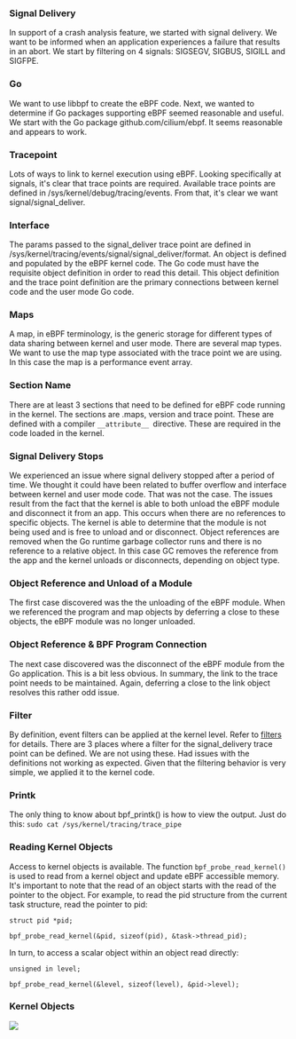 ### Signal Delivery
In support of a crash analysis feature, we started with signal delivery. We want to be informed when an application experiences a failure that results in an abort. We start by filtering on 4 signals: SIGSEGV, SIGBUS, SIGILL and SIGFPE.
### Go
We want to use libbpf to create the eBPF code. Next, we wanted to determine if Go packages supporting eBPF seemed reasonable and useful. We start with the Go package github.com/cilium/ebpf. It seems reasonable and appears to work. 
### Tracepoint
Lots of ways to link to kernel execution using eBPF. Looking specifically at signals, it's clear that trace points are required. Available trace points are defined in /sys/kernel/debug/tracing/events. From that, it's clear we want signal/signal_deliver.
### Interface
The params passed to the signal_deliver trace point are defined in /sys/kernel/tracing/events/signal/signal_deliver/format. An object is defined and populated by the eBPF kernel code. The Go code must have the requisite object definition in order to read this detail. This object definition and the trace point definition are the primary connections between kernel code and the user mode Go code.
### Maps
A map, in eBPF terminology, is the generic storage for different types of data sharing between kernel and user mode. There are several map types. We want to use the map type associated with the trace point we are using. In this case the map is a performance event array.
### Section Name
There are at least 3 sections that need to be defined for eBPF code running in the kernel. The sections are .maps, version and trace point. These are defined with a compiler  `__attribute__ `directive. These are required in the code loaded in the kernel. 
### Signal Delivery Stops
We experienced an issue where signal delivery stopped after a period of time. We thought it could have been related to buffer overflow and interface between kernel and user mode code. That was not the case. The issues result from the fact that the kernel is able to both unload the eBPF module and disconnect it from an app. This occurs when there are no references to specific objects. The kernel is able to determine that the module is not being used and is free to unload and or disconnect. Object references are removed when the Go runtime garbage collector runs and there is no reference to a relative object. In this case GC removes the reference from the app and the kernel unloads or disconnects, depending on object type. 
### Object Reference and Unload of a Module
The first case discovered was the the unloading of the eBPF module. When we referenced the program and map objects by deferring a close to these objects, the eBPF module was no longer unloaded. 
### Object Reference & BPF Program Connection
The next case discovered was the disconnect of the eBPF module from the Go application. This is a bit less obvious. In summary, the link to the trace point needs to be maintained. Again, deferring a close to the link object resolves this rather odd issue. 
### Filter
By definition, event filters can be applied at the kernel level. Refer to [filters](https://www.kernel.org/doc/html/v5.0/trace/events.html#setting-filters) for details. There are 3 places where a filter for the signal_delivery trace point can be defined. We are not using these. Had issues with the definitions not working as expected. Given that the filtering behavior is very simple, we applied it to the kernel code. 
### Printk
The only thing to know about bpf_printk() is how to view the output. Just do this:
`sudo cat /sys/kernel/tracing/trace_pipe`

### Reading Kernel Objects
Access to kernel objects is available. The function `bpf_probe_read_kernel()` is used to read from a kernel object and update eBPF accessible memory. It's important to note that the read of an object starts with the read of the pointer to the object. For example, to read the pid structure from the current task structure, read the pointer to pid:

`struct pid *pid;`

`bpf_probe_read_kernel(&pid, sizeof(pid), &task->thread_pid);`

In turn, to access a scalar object within an object read directly:

`unsigned in level;`

`bpf_probe_read_kernel(&level, sizeof(level), &pid->level);`


### Kernel Objects
[![](https://mermaid.ink/img/pako:eNp1Uk1PwzAM_SuRTyBtf6AHJLaWG6ft1qDKJGat1iRVPkBo23_HSweZppFD8my_96wkPoBymqCCncepF9taWsHruQ3RJxVFxLDvZiylnQbN-6XEgYi9J9QdwzexXD6J1UMpMlOM9EljkaSzxibzTj48zp1WWXfcfrmjWLdXPFZZ_2-3WbzO4rotnM6ioTChoquugXzJ51DYUOo2dMoZ4yyji3GdjZv2rgMrE3cyODHa_aGbu95xbbLrS3vLYNHAr8KHcsnGzIYFGPIGB82fczhnJMSeDEmoGGr0ewnSnpiXJo2RGj1E56Fib1oApug231b9xjOnHpD_2UD1gWPgLGXN6zwBeRBOPwXmvKk?type=png)](https://mermaid.live/edit#pako:eNp1Uk1PwzAM_SuRTyBtf6AHJLaWG6ft1qDKJGat1iRVPkBo23_HSweZppFD8my_96wkPoBymqCCncepF9taWsHruQ3RJxVFxLDvZiylnQbN-6XEgYi9J9QdwzexXD6J1UMpMlOM9EljkaSzxibzTj48zp1WWXfcfrmjWLdXPFZZ_2-3WbzO4rotnM6ioTChoquugXzJ51DYUOo2dMoZ4yyji3GdjZv2rgMrE3cyODHa_aGbu95xbbLrS3vLYNHAr8KHcsnGzIYFGPIGB82fczhnJMSeDEmoGGr0ewnSnpiXJo2RGj1E56Fib1oApug231b9xjOnHpD_2UD1gWPgLGXN6zwBeRBOPwXmvKk)


